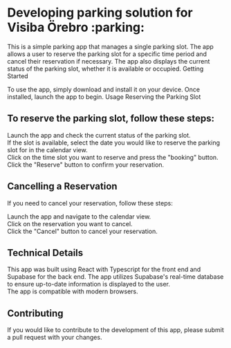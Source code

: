 <h1>Developing parking solution for Visiba Örebro :parking:	</h1>

<p>
This is a simple parking app that manages a single parking slot. The app allows a user to reserve the parking slot for a specific time period and cancel their reservation if necessary. The app also displays the current status of the parking slot, whether it is available or occupied.
Getting Started

To use the app, simply download and install it on your device. Once installed, launch the app to begin.
Usage
Reserving the Parking Slot<br>

<h2>To reserve the parking slot, follow these steps:</h2>

<p>Launch the app and check the current status of the parking slot.<br>
    If the slot is available, select the date you would like to reserve the parking slot for in the calendar view.<br>
    Click on the time slot you want to reserve and press the "booking" button.<br>
    Click the "Reserve" button to confirm your reservation. </p>

<h2>Cancelling a Reservation</h2>

<p>If you need to cancel your reservation, follow these steps:

Launch the app and navigate to the calendar view.<br>
Click on the reservation you want to cancel.<br>
Click the "Cancel" button to cancel your reservation.</p>

<h2>Technical Details</h2>

<p>This app was built using React with Typescript for the front end and Supabase for the back end. The app utilizes Supabase's real-time database to ensure up-to-date information is displayed to the user. <br>The app is compatible with modern browsers.</p>

<h2>Contributing</h2>

<p>If you would like to contribute to the development of this app, please submit a pull request with your changes.</p>
